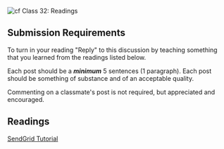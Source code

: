 ![cf](http://i.imgur.com/7v5ASc8.png) Class 32: Readings

## Submission Requirements
To turn in your reading "Reply" to this discussion by teaching something that you learned from the 
readings listed below.

Each post should be a ***minimum*** 5 sentences (1 paragraph). Each post should be something of substance and 
of an acceptable quality. 

Commenting on a classmate's post is not required, but appreciated and encouraged.
## Readings
[SendGrid Tutorial](https://docs.microsoft.com/en-us/azure/sendgrid-dotnet-how-to-send-email)
